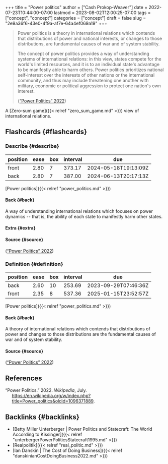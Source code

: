 +++
title = "Power politics"
author = ["Cash Prokop-Weaver"]
date = 2022-07-23T10:44:00-07:00
lastmod = 2023-08-02T12:00:25-07:00
tags = ["concept", "concept"]
categories = ["concept"]
draft = false
slug = "2e9a36f6-43e0-4f9a-af7e-64a4ef069a19"
+++

> Power politics is a theory in international relations which contends that distributions of power and national interests, or changes to those distributions, are fundamental causes of war and of system stability.
>
> The concept of power politics provides a way of understanding systems of international relations: in this view, states compete for the world's limited resources, and it is to an individual state's advantage to be manifestly able to harm others. Power politics prioritizes national self-interest over the interests of other nations or the international community, and thus may include threatening one another with military, economic or political aggression to protect one nation's own interest.
>
> (<a href="#citeproc_bib_item_1">“Power Politics” 2022</a>)

A [Zero-sum game]({{< relref "zero_sum_game.md" >}}) view of international relations.


## Flashcards {#flashcards}


### Describe {#describe}

| position | ease | box | interval | due                  |
|----------|------|-----|----------|----------------------|
| front    | 2.80 | 7   | 373.17   | 2024-05-18T19:13:09Z |
| back     | 2.80 | 7   | 387.00   | 2024-06-13T20:17:13Z |

[Power politics]({{< relref "power_politics.md" >}})


#### Back {#back}

A way of understanding international relations which focuses on power dynamics -- that is, the ability of each state to manifestly harm other states.


#### Extra {#extra}


#### Source {#source}

(<a href="#citeproc_bib_item_1">“Power Politics” 2022</a>)


### Definition {#definition}

| position | ease | box | interval | due                  |
|----------|------|-----|----------|----------------------|
| back     | 2.60 | 10  | 253.69   | 2023-09-29T07:46:36Z |
| front    | 2.35 | 8   | 537.36   | 2025-01-15T23:52:57Z |

[Power politics]({{< relref "power_politics.md" >}})


#### Back {#back}

A theory of international relations which contends that distributions of power and changes to those distributions are the fundamental causes of war and of system stability.


#### Source {#source}

(<a href="#citeproc_bib_item_1">“Power Politics” 2022</a>)

## References

<style>.csl-entry{text-indent: -1.5em; margin-left: 1.5em;}</style><div class="csl-bib-body">
  <div class="csl-entry"><a id="citeproc_bib_item_1"></a>“Power Politics.” 2022. <i>Wikipedia</i>, July. <a href="https://en.wikipedia.org/w/index.php?title=Power_politics&oldid=1096371889">https://en.wikipedia.org/w/index.php?title=Power_politics&#38;oldid=1096371889</a>.</div>
</div>


## Backlinks {#backlinks}

-   [Betty Miller Unterberger | Power Politics and Statecraft: The World According to Kissinger]({{< relref "unterbergerPowerPoliticsStatecraft1995.md" >}})
-   [Realpolitik]({{< relref "real_politic.md" >}})
-   [Ian Danskin | The Cost of Doing Business]({{< relref "danskinianCostDoingBusiness2022.md" >}})
